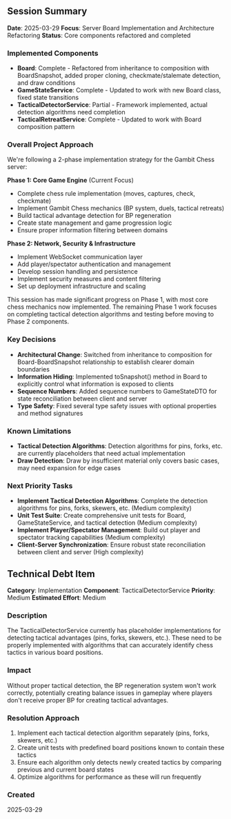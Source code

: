 ## Session Summary

**Date**: 2025-03-29
**Focus**: Server Board Implementation and Architecture Refactoring
**Status**: Core components refactored and completed

### Implemented Components

- **Board**: Complete - Refactored from inheritance to composition with BoardSnapshot, added proper cloning, checkmate/stalemate detection, and draw conditions
- **GameStateService**: Complete - Updated to work with new Board class, fixed state transitions
- **TacticalDetectorService**: Partial - Framework implemented, actual detection algorithms need completion
- **TacticalRetreatService**: Complete - Updated to work with Board composition pattern

### Overall Project Approach

We're following a 2-phase implementation strategy for the Gambit Chess server:

**Phase 1: Core Game Engine** (Current Focus)
- Complete chess rule implementation (moves, captures, check, checkmate)
- Implement Gambit Chess mechanics (BP system, duels, tactical retreats)
- Build tactical advantage detection for BP regeneration
- Create state management and game progression logic
- Ensure proper information filtering between domains

**Phase 2: Network, Security & Infrastructure**
- Implement WebSocket communication layer
- Add player/spectator authentication and management
- Develop session handling and persistence
- Implement security measures and content filtering
- Set up deployment infrastructure and scaling

This session has made significant progress on Phase 1, with most core chess mechanics now implemented. The remaining Phase 1 work focuses on completing tactical detection algorithms and testing before moving to Phase 2 components.

### Key Decisions

- **Architectural Change**: Switched from inheritance to composition for Board-BoardSnapshot relationship to establish clearer domain boundaries
- **Information Hiding**: Implemented toSnapshot() method in Board to explicitly control what information is exposed to clients
- **Sequence Numbers**: Added sequence numbers to GameStateDTO for state reconciliation between client and server
- **Type Safety**: Fixed several type safety issues with optional properties and method signatures

### Known Limitations

- **Tactical Detection Algorithms**: Detection algorithms for pins, forks, etc. are currently placeholders that need actual implementation
- **Draw Detection**: Draw by insufficient material only covers basic cases, may need expansion for edge cases

### Next Priority Tasks

- **Implement Tactical Detection Algorithms**: Complete the detection algorithms for pins, forks, skewers, etc. (Medium complexity)
- **Unit Test Suite**: Create comprehensive unit tests for Board, GameStateService, and tactical detection (Medium complexity)
- **Implement Player/Spectator Management**: Build out player and spectator tracking capabilities (Medium complexity)
- **Client-Server Synchronization**: Ensure robust state reconciliation between client and server (High complexity)

## Technical Debt Item

**Category**: Implementation
**Component**: TacticalDetectorService
**Priority**: Medium
**Estimated Effort**: Medium

### Description
The TacticalDetectorService currently has placeholder implementations for detecting tactical advantages (pins, forks, skewers, etc.). These need to be properly implemented with algorithms that can accurately identify chess tactics in various board positions.

### Impact
Without proper tactical detection, the BP regeneration system won't work correctly, potentially creating balance issues in gameplay where players don't receive proper BP for creating tactical advantages.

### Resolution Approach
1. Implement each tactical detection algorithm separately (pins, forks, skewers, etc.)
2. Create unit tests with predefined board positions known to contain these tactics
3. Ensure each algorithm only detects newly created tactics by comparing previous and current board states
4. Optimize algorithms for performance as these will run frequently

### Created
2025-03-29 